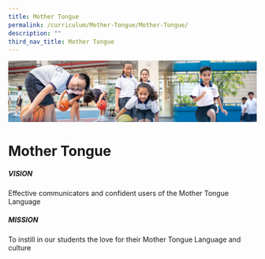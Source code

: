 ```yaml
---
title: Mother Tongue
permalink: /curriculum/Mother-Tongue/Mother-Tongue/
description: ""
third_nav_title: Mother Tongue
---
```

![](/images/Our%20Learning%20Experiences.jpg)

Mother Tongue
=============

##### **VISION**

Effective communicators and confident users of the Mother Tongue Language

##### **MISSION**

To instill in our students the love for their Mother Tongue Language and culture
